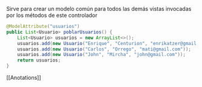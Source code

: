 Sirve para crear un modelo común para todos las demás vistas invocadas por los métodos de este controlador

```java
@ModelAttribute("usuarios")
public List<Usuario> poblarUsuarios() {
	List<Usuario> usuarios = new ArrayList<>();
	usuarios.add(new Usuario("Enrique", "Centurion", "enrikatzer@gmail.com"));
	usuarios.add(new Usuario("Carlos", "Orrego", "mati@gmail.com"));
	usuarios.add(new Usuario("John", "Mircha", "john@gmail.com"));
	return usuarios;
}
```

[[Anotations]]